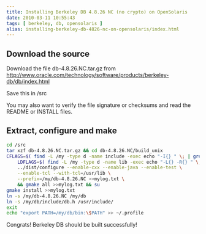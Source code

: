 ```yaml
---
title: Installing Berkeley DB 4.8.26 NC (no crypto) on OpenSolaris
date: 2010-03-11 10:55:43
tags: [ berkeley, db, opensolaris ]
alias: installing-berkeley-db-4826-nc-on-opensolaris/index.html
---
```


## Download the source

Download the file db-4.8.26.NC.tar.gz from http://www.oracle.com/technology/software/products/berkeley-db/db/index.html

Save this in /src

You may also want to verify the file signature or checksums and read the README or INSTALL files.

## Extract, configure and make

```sh
cd /src
tar xzf db-4.8.26.NC.tar.gz && cd db-4.8.26.NC/build_unix
CFLAGS=$( find -L /my -type d -name include -exec echo "-I{} " \; | grep -v "[.][0-9]" | tr -d '\n' ) \
	LDFLAGS=$( find -L /my -type d -name lib -exec echo "-L{} -R{} " \; | grep -v "[.][0-9]" | tr -d '\n' ) \
	../dist/configure --enable-cxx --enable-java --enable-test \
	--enable-tcl --with-tcl=/usr/lib \
	--prefix=/my/db-4.8.26.NC >>mylog.txt \
	&& gmake all >>mylog.txt && su
gmake install >>mylog.txt
ln -s /my/db-4.8.26.NC /my/db
ln -s /my/db/include/db.h /usr/include/
exit
echo "export PATH=/my/db/bin:\$PATH" >> ~/.profile
```

Congrats! Berkeley DB should be built successfully!

